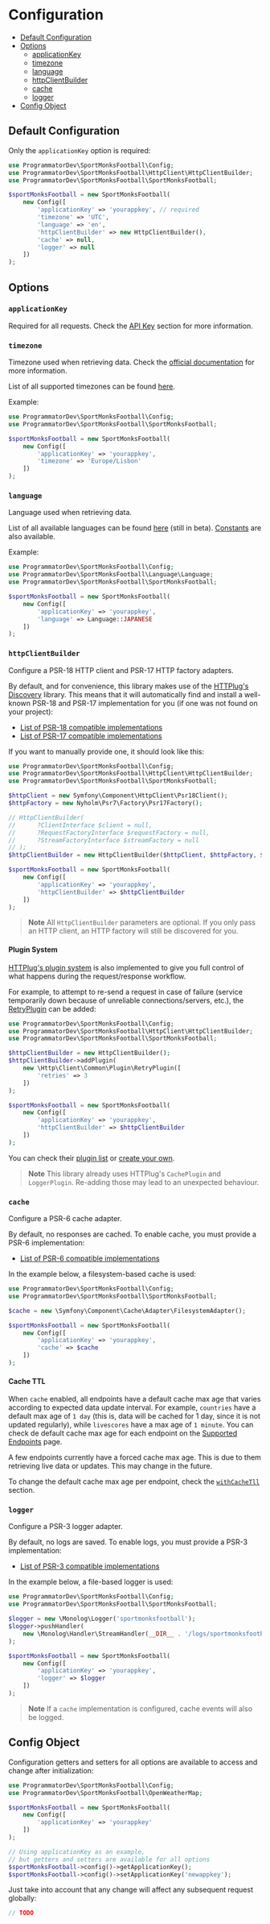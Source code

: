 # Configuration

- [Default Configuration](#default-configuration)
- [Options](#options)
  - [applicationKey](#applicationkey)
  - [timezone](#timezone)
  - [language](#language)
  - [httpClientBuilder](#httpclientbuilder)
  - [cache](#cache)
  - [logger](#logger)
- [Config Object](#config-object)

## Default Configuration

Only the `applicationKey` option is required:

```php
use ProgrammatorDev\SportMonksFootball\Config;
use ProgrammatorDev\SportMonksFootball\HttpClient\HttpClientBuilder;
use ProgrammatorDev\SportMonksFootball\SportMonksFootball;

$sportMonksFootball = new SportMonksFootball(
    new Config([
        'applicationKey' => 'yourappkey', // required
        'timezone' => 'UTC',
        'language' => 'en',
        'httpClientBuilder' => new HttpClientBuilder(),
        'cache' => null,
        'logger' => null
    ])
);
```

## Options

### `applicationKey`

Required for all requests. Check the [API Key](01-usage.md#api-key) section for more information.

### `timezone`

Timezone used when retrieving data. 
Check the [official documentation](https://docs.sportmonks.com/football/tutorials-and-guides/tutorials/timezone-parameters-on-different-endpoints) for more information.

List of all supported timezones can be found [here](https://www.php.net/manual/en/timezones.php).

Example:

```php
use ProgrammatorDev\SportMonksFootball\Config;
use ProgrammatorDev\SportMonksFootball\SportMonksFootball;

$sportMonksFootball = new SportMonksFootball(
    new Config([
        'applicationKey' => 'yourappkey',
        'timezone' => 'Europe/Lisbon'
    ])
);
```

### `language`

Language used when retrieving data.

List of all available languages can be found [here](https://docs.sportmonks.com/football/api/translations-beta) (still in beta).
[Constants](../src/Language/Language.php) are also available.

Example:

```php
use ProgrammatorDev\SportMonksFootball\Config;
use ProgrammatorDev\SportMonksFootball\Language\Language;
use ProgrammatorDev\SportMonksFootball\SportMonksFootball;

$sportMonksFootball = new SportMonksFootball(
    new Config([
        'applicationKey' => 'yourappkey',
        'language' => Language::JAPANESE
    ])
);
```

### `httpClientBuilder`

Configure a PSR-18 HTTP client and PSR-17 HTTP factory adapters.

By default, and for convenience, this library makes use of the [HTTPlug's Discovery](https://github.com/php-http/discovery) library.
This means that it will automatically find and install a well-known PSR-18 and PSR-17 implementation for you (if one was not found on your project):
- [List of PSR-18 compatible implementations](https://packagist.org/providers/psr/http-client-implementation)
- [List of PSR-17 compatible implementations](https://packagist.org/providers/psr/http-factory-implementation)

If you want to manually provide one, it should look like this:

```php
use ProgrammatorDev\SportMonksFootball\Config;
use ProgrammatorDev\SportMonksFootball\HttpClient\HttpClientBuilder;
use ProgrammatorDev\SportMonksFootball\SportMonksFootball;

$httpClient = new Symfony\Component\HttpClient\Psr18Client();
$httpFactory = new Nyholm\Psr7\Factory\Psr17Factory();

// HttpClientBuilder(
//      ?ClientInterface $client = null,
//      ?RequestFactoryInterface $requestFactory = null,
//      ?StreamFactoryInterface $streamFactory = null
// );
$httpClientBuilder = new HttpClientBuilder($httpClient, $httpFactory, $httpFactory);

$sportMonksFootball = new SportMonksFootball(
    new Config([
        'applicationKey' => 'yourappkey',
        'httpClientBuilder' => $httpClientBuilder
    ])
);
```

> **Note**
> All `HttpClientBuilder` parameters are optional.
> If you only pass an HTTP client, an HTTP factory will still be discovered for you.

#### Plugin System

[HTTPlug's plugin system](https://docs.php-http.org/en/latest/plugins/index.html) is also implemented to give you full control of what happens during the request/response workflow.

For example, to attempt to re-send a request in case of failure (service temporarily down because of unreliable connections/servers, etc.), 
the [RetryPlugin](https://docs.php-http.org/en/latest/plugins/retry.html) can be added:

```php
use ProgrammatorDev\SportMonksFootball\Config;
use ProgrammatorDev\SportMonksFootball\HttpClient\HttpClientBuilder;
use ProgrammatorDev\SportMonksFootball\SportMonksFootball;

$httpClientBuilder = new HttpClientBuilder();
$httpClientBuilder->addPlugin(
    new \Http\Client\Common\Plugin\RetryPlugin([
        'retries' => 3
    ])
);

$sportMonksFootball = new SportMonksFootball(
    new Config([
        'applicationKey' => 'yourappkey',
        'httpClientBuilder' => $httpClientBuilder
    ])
);
```

You can check their [plugin list](https://docs.php-http.org/en/latest/plugins/index.html) or [create your own](https://docs.php-http.org/en/latest/plugins/build-your-own.html).

> **Note**
> This library already uses HTTPlug's `CachePlugin` and `LoggerPlugin`.
> Re-adding those may lead to an unexpected behaviour.

### `cache`

Configure a PSR-6 cache adapter.

By default, no responses are cached.
To enable cache, you must provide a PSR-6 implementation:
- [List of PSR-6 compatible implementations](https://packagist.org/providers/psr/cache-implementation)

In the example below, a filesystem-based cache is used:

```php
use ProgrammatorDev\SportMonksFootball\Config;
use ProgrammatorDev\SportMonksFootball\SportMonksFootball;

$cache = new \Symfony\Component\Cache\Adapter\FilesystemAdapter();

$sportMonksFootball = new SportMonksFootball(
    new Config([
        'applicationKey' => 'yourappkey',
        'cache' => $cache
    ])
);
```

#### Cache TTL

When `cache` enabled, all endpoints have a default cache max age that varies according to expected data update interval.
For example, `countries` have a default max age of `1 day` (this is, data will be cached for 1 day, since it is not updated regularly),
while `livescores` have a max age of `1 minute`.
You can check de default cache max age for each endpoint on the [Supported Endpoints](03-supported-endpoints.md) page.

A few endpoints currently have a forced cache max age.
This is due to them retrieving live data or updates.
This may change in the future.

To change the default cache max age per endpoint, check the [`withCacheTll`](03-supported-endpoints.md#withcachettl) section.

### `logger`

Configure a PSR-3 logger adapter.

By default, no logs are saved. To enable logs, you must provide a PSR-3 implementation:
- [List of PSR-3 compatible implementations](https://packagist.org/providers/psr/log-implementation)

In the example below, a file-based logger is used:

```php
use ProgrammatorDev\SportMonksFootball\Config;
use ProgrammatorDev\SportMonksFootball\SportMonksFootball;

$logger = new \Monolog\Logger('sportmonksfootball');
$logger->pushHandler(
    new \Monolog\Handler\StreamHandler(__DIR__ . '/logs/sportmonksfootball.log')
);

$sportMonksFootball = new SportMonksFootball(
    new Config([
        'applicationKey' => 'yourappkey',
        'logger' => $logger
    ])
);
```

> **Note**
> If a `cache` implementation is configured, cache events will also be logged.

## Config Object

Configuration getters and setters for all options are available to access and change after initialization:

```php
use ProgrammatorDev\SportMonksFootball\Config;
use ProgrammatorDev\SportMonksFootball\OpenWeatherMap;

$sportMonksFootball = new SportMonksFootball(
    new Config([
        'applicationKey' => 'yourappkey'
    ])
);

// Using applicationKey as an example,
// but getters and setters are available for all options
$sportMonksFootball->config()->getApplicationKey();
$sportMonksFootball->config()->setApplicationKey('newappkey');
```

Just take into account that any change will affect any subsequent request globally:

```php
// TODO
```